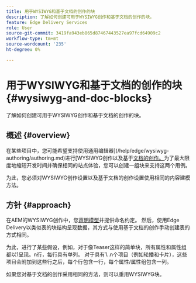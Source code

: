 ```yaml
---
title: 用于WYSIWYG和基于文档的创作的块
description: 了解如何创建可用于WYSIWYG创作和基于文档的创作的块。
feature: Edge Delivery Services
role: User
source-git-commit: 3419fa943eb865d87467443527ea97fcd64909c2
workflow-type: tm+mt
source-wordcount: '235'
ht-degree: 0%

---
```



# 用于WYSIWYG和基于文档的创作的块 {#wysiwyg-and-doc-blocks}

了解如何创建可用于WYSIWYG创作和基于文档的创作的块。

## 概述 {#overview}

在某些项目中，您可能希望支持使用通用编辑器](/help/edge/wysiwyg-authoring/authoring.md)进行[WYSIWYG创作以及基于[文档的创作。](/help/edge/docs/authoring.md)为了最大限度地缩短开发时间并确保相同的站点体验，您可以创建一组块来支持这两个用例。

为此，您必须对WYSIWYG创作设置以及基于文档的创作设置使用相同的内容建模方法。

## 方针 {#approach}

在AEM的WYSIWYG创作中，您[声明模型](/help/edge/wysiwyg-authoring/content-modeling.md)并提供命名约定。 然后，使用Edge Delivery以类似表的块结构呈现数据，其方式与使用基于文档的创作手动创建表的方式相同。

为此，进行了某些假设，例如，对于像Teaser这样的简单块，所有属性和属性组都以1呈现。n行，每行具有单列。 对于具有1..n个项目（例如轮播和卡片），这些项目会附加到这些行之后，每个行包含一行，每个属性/属性组包含一列。

如果您对基于文档的创作采用相同的方法，则可以重用WYSIWYG块。
